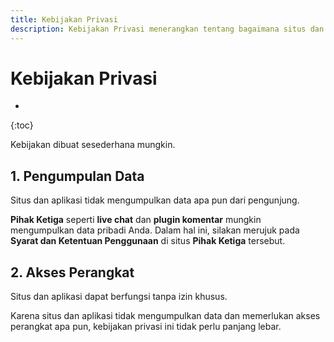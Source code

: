 ```yaml
---
title: Kebijakan Privasi
description: Kebijakan Privasi menerangkan tentang bagaimana situs dan aplikasi berinteraksi dengan pengguna.
---
```

# Kebijakan Privasi

* 
{:toc}

Kebijakan dibuat sesederhana mungkin.

## 1. Pengumpulan Data

Situs dan aplikasi tidak mengumpulkan data apa pun dari pengunjung.

**Pihak Ketiga** seperti **live chat** dan **plugin komentar** mungkin mengumpulkan data pribadi Anda. Dalam hal ini, silakan merujuk pada **Syarat dan Ketentuan Penggunaan** di situs **Pihak Ketiga** tersebut.

## 2. Akses Perangkat

Situs dan aplikasi dapat berfungsi tanpa izin khusus.

Karena situs dan aplikasi tidak mengumpulkan data dan memerlukan akses perangkat apa pun, kebijakan privasi ini tidak perlu panjang lebar.
